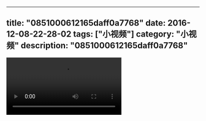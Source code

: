 
---
title: "0851000612165daff0a7768"
date: 2016-12-08-22-28-02
tags: ["小视频"]
category: "小视频"
description: "0851000612165daff0a7768"
---
<video src="http://ohtsqip0g.bkt.clouddn.com/0851000612165daff0a7768.mp4" controls="controls"></video>
